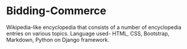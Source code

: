 # Bidding-Commerce
Wikipedia-like encyclopedia that consists of a number of encyclopedia
entries on various topics. Language used- HTML, CSS, Bootstrap, Markdown,
Python on Django framework.
